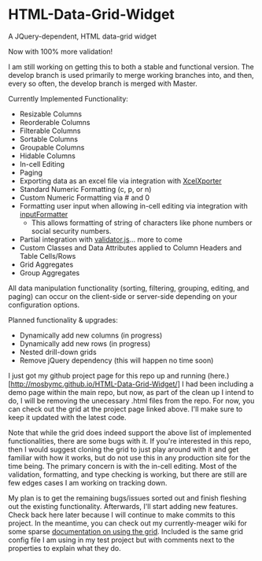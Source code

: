# HTML-Data-Grid-Widget
A JQuery-dependent, HTML data-grid widget

Now with 100% more validation!

I am still working on getting this to both a stable and functional version. The develop branch is used primarily to merge working branches into,
and then, every so often, the develop branch is merged with Master.

Currently Implemented Functionality:
- Resizable Columns
- Reorderable Columns
- Filterable Columns
- Sortable Columns
- Groupable Columns
- Hidable Columns
- In-cell Editing
- Paging
- Exporting data as an excel file via integration with [XcelXporter](https://github.com/mosbymc/XcelXporter)
- Standard Numeric Formatting (c, p, or n)
- Custom Numeric Formatting via # and 0
- Formatting user input when allowing in-cell editing via integration with [inputFormatter](https://github.com/mosbymc/inputformatter)
    - This allows formatting of string of characters like phone numbers or social security numbers.
- Partial integration with [validator.js](https://github.com/mosbymc/validator)... more to come
- Custom Classes and Data Attributes applied to Column Headers and Table Cells/Rows
- Grid Aggregates
- Group Aggregates

All data manipulation functionality (sorting, filtering, grouping, editing, and paging) can occur on the client-side or server-side depending on your configuration options.

Planned functionality & upgrades:
- Dynamically add new columns (in progress)
- Dynamically add new rows (in progress)
- Nested drill-down grids
- Remove jQuery dependency (this will happen no time soon)


I just got my github project page for this repo up and running (here.)[http://mosbymc.github.io/HTML-Data-Grid-Widget/] I had been including a demo page within the main repo, but now, as part of the clean up I intend to do, I will be removing the unecessary .html files from the repo. For now, you can check out the grid at the project page linked above. I'll make sure to keep it updated with the latest code.

Note that while the grid does indeed support the above list of implemented functionalities, there are some bugs with it. If you're interested in this repo,
then I would suggest cloning the grid to just play around with it and get familiar with how it works, but do not use this in any production site for the time being.
The primary concern is with the in-cell editing. Most of the validation, formatting, and type checking is working, but there are still are few edges cases I am working
on tracking down.

My plan is to get the remaining bugs/issues sorted out and finish fleshing out the existing functionality. Afterwards, I'll start adding new features. Check back here later because
I will continue to make commits to this project. In the meantime, you can check out my currently-meager wiki for some sparse [documentation on using the grid](https://github.com/mosbymc/HTML-Data-Grid-Widget/wiki).
Included is the same grid config file I am using in my test project but with comments next to the properties to explain what they do.
